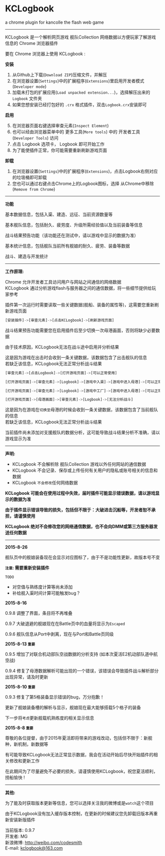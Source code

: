 # KCLogbook
a chrome plugin for kancolle the flash web game

---

KCLogbook 是一个解析网页游戏 舰队Collection 网络数据以方便玩家了解游戏信息的 Chrome 浏览器插件

要在 Chrome 浏览器上使用 KCLogbook :

**安装**

1. 从Github上下载(`Download ZIP`)压缩文件，并解压
2. 在浏览器设置(`Settings`)中的扩展程序(`Extensions`)里启用开发者模式(`Developer mode`)
3. 加载未打包的扩展应用(`Load unpacked extension...`)，选择解压出来的 `Logbook` 文件夹
4. 如果您想安装已经打包好的 `.crx` 格式插件，双击`Logbook.crx`安装即可

**启用**

5. 在浏览器页面右键选择审查元素(`Inspect Element`)
6. 也可以经由浏览器菜单中的 更多工具(`More tools`) 中的 开发者工具(`Developer Tools`) 访问
7. 点击 Logbook 选项卡， Logbook 即可开始工作
8. 为了能使插件正常，你可能需要重新刷新游戏页面

**卸载**

1. 在浏览器设置(`Settings`)中的扩展程序(`Extensions`)，点击Logbook右侧对应的垃圾桶即可卸载
2. 您也可以通过右键点击Chrome上的Logbook图标，选择 从Chrome中移除(`Remove from Chrome`)

---

**功能**

基本数据信息，包括入渠、建造、远征、当前资源数量等  

基本舰队信息，包括耐久、疲劳度、升级所需经验值以及当前装备等信息  

战斗结果预告功能（该功能还在测试中，请以游戏中显示的数据为准）  

基本统计信息，包括舰队当前所有舰娘的耐久、疲劳、装备等数据  

战斗、建造与开发统计  

---

**工作原理:**

Chrome 允许开发者工具访问用户与网站之间通信的网络数据  
KCLogbook 通过分析游戏flash与服务器之间的通信数据，将一些细节提供给玩家参考

插件第一次运行时需要读取一些关键数据(舰船、装备的属性等)，这需要您重新刷新游戏页面  

```js
[安装插件]->[审查元素]->[点击KCLogbook]->[刷新游戏页面]
```

战斗结果预告功能需要您在启用插件后至少切换一次母港画面，否则将缺少必要数据

由于技术原因，KCLogbook无法在战斗途中启用并分析结果  

这是因为游戏在出击时会收到一条关键数据，该数据包含了出击舰队的信息  
若缺乏该信息，KCLogbook无法正常分析战斗结果

```js
[审查元素]->[点击Logbook]->[打开游戏页面]->[可以正常使用]

[打开游戏页面]->[审查元素]->[Logbook]->[游戏中入渠]->[游戏中进入母港]->[可以正常分析战斗]

[打开游戏页面]->[审查元素]->[Logbook]->[游戏中工厂]->[游戏中进入母港]->[可以正常分析战斗]

[打开游戏页面]->[母港画面]->[审查元素]->[Logbook]->[无法分析战斗]
```

这是因为在游戏在`切换至`母港的时候会收到一条关键数据，该数据包含了当前舰队的信息  
若缺乏该信息，KCLogbook无法正常分析战斗结果

当前插件尚未添加对支援舰队的数据分析，这可能导致战斗结果分析不准确，请以游戏显示为准

---

**声明:**

* KCLogbook 不会解析除 舰队Collection 游戏以外任何网站的通信数据
* KCLogbook 不会记录、保存或上传任何有关用户的隐私或账号相关的信息和数据
* KCLogbook `不会修改`任何网络数据


**KCLogbook 可能会在使用过程中失效，届时插件可能显示错误数据，请以游戏显示的数据为准**

**由于插件显示错误导致的损失，包括但不限于：大破进击沉船等，开发者恕不承担，请谨慎使用**

**KCLogbook 绝对不会修改您的网络通信数据，也不会向DMM或第三方服务器发送任何数据**

---
**2015-8-26**  

舰队页中的舰娘装备现在会显示对应图标了，由于不是功能性更新，故版本号不变  

**`注意`: 需要重新安装插件**    

`TODO`

* 对空值与熟练度计算等尚未添加  
* 补给舰入渠时间计算可能触发bug？

**2015-8-16**  

0.9.8 调整了界面，条目将不再堆叠  

0.9.7 大破退避的舰娘现在在Battle页中的血量将显示为`Escaped`  

0.9.6 舰队信息从Port中剥离，现在与Port和Battle页同级  

**2015-8-13 `重要`**

0.9.5 增加了对联合机动部队空战数据的分析支持 (如本次夏活E2机动部队道中航空战)  

0.9.4 修复了母港数据解析可能出现的一个错误，该错误会导致插件战斗解析部分出现异常，请及时更新  

**2015-8-10 `重要`**  

0.9.3 修复了第5格装备显示错误的bug，万分抱歉！  

更新了舰娘装备槽的解析与显示，舰娘现在最大能够搭载5个格子的装备  

下一步将`考虑`更新舰载机熟练度的相关显示信息  

**2015-8-8 `重要`**  

尊敬的各位提督，由于2015年夏活即将带来的游戏改动，包括但不限于：新舰种，新机制，新数据等  

有可能导致KCLogbook无法正常显示数据，我会在活动开始后尽快开始插件的相关修改和更新工作  

在此期间为了尽量避免不必要的损失，请谨慎使用KCLogbook，祝您夏活顺利，捞船愉快 !

---

**其他:**

为了能及时获取版本更新等信息，您可以选择关注我的微博或是`watch`这个项目  

由于KCLogbook没有加入缓存版本控制，在更新的时候建议您先卸载旧版本再重新安装新版插件  

当前版本: 0.9.7  
开发者: MG  
新浪微博: http://weibo.com/codesmith  
E-mail: kclogbook@163.com  
